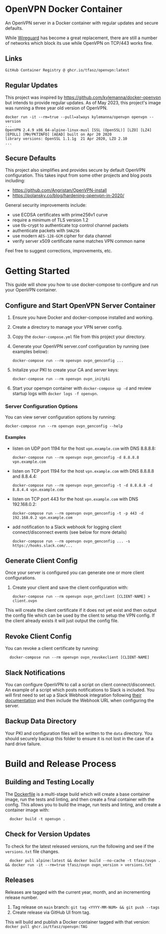 
# OpenVPN Docker Container

An OpenVPN server in a Docker container with regular updates and secure defaults.

While [Wireguard](https://www.wireguard.com/) has become a great replacement, there are still a number of networks which
block its use while OpenVPN on TCP/443 works fine.

## Links

    GitHub Container Registry @ ghcr.io/tfasz/openvpn:latest

## Regular Updates

This project was inspired by https://github.com/kylemanna/docker-openvpn but intends to provide regular updates.
As of May 2023, this project's image was running a three year old version of OpenVPN.
```
docker run -it --rm=true --pull=always kylemanna/openvpn openvpn --version
...
OpenVPN 2.4.9 x86_64-alpine-linux-musl [SSL (OpenSSL)] [LZO] [LZ4] [EPOLL] [MH/PKTINFO] [AEAD] built on Apr 20 2020
library versions: OpenSSL 1.1.1g  21 Apr 2020, LZO 2.10
...
```

## Secure Defaults

This project also simplifies and provides secure by default OpenVPN configuration. This takes input from
some other projects and blog posts including:
* https://github.com/Angristan/OpenVPN-install
* https://polansky.co/blog/hardening-openvpn-in-2020/

General security improvements include:
* use ECDSA certificates with prime256v1 curve
* require a minimum of TLS version 1.2
* use tls-crypt to authenticate tcp control channel packets
* authenticate packets with `SHA256`
* use modern `AES-128-GCM` cipher for data channel
* verify server x509 certificate name matches VPN common name

Feel free to suggest corrections, improvements, etc.

# Getting Started

This guide will show you how to use docker-compose to configure and run your OpenVPN container.

## Configure and Start OpenVPN Server Container
1. Ensure you have Docker and docker-compose installed and working.
2. Create a directory to manage your VPN server config.
3. Copy the `docker-compose.yml` file from this project your directory.
4. Generate your OpenVPN server.conf configuration by running (see examples below):

       docker-compose run --rm openvpn ovpn_genconfig ...

5. Initalize your PKI to create your CA and server keys:

       docker-compose run --rm openvpn ovpn_initpki

6. Start your openvpn container with `docker-compose up -d` and review startup logs with `docker logs -f openvpn`.

### Server Configuration Options

You can view server configuration options by running:

    docker-compose run --rm openvpn ovpn_genconfig --help

#### Examples

* listen on UDP port 1194 for the host `vpn.example.com` with DNS 8.8.8.8:

      docker-compose run --rm openvpn ovpn_genconfig -d 8.8.8.8 vpn.example.com

* listen on TCP port 1194 for the host `vpn.example.com` with DNS 8.8.8.8 and 8.8.4.4:

      docker-compose run --rm openvpn ovpn_genconfig -t -d 8.8.8.8 -d 8.8.4.4 vpn.example.com

* listen on TCP port 443 for the host `vpn.example.com` with DNS 192.168.0.2:

      docker-compose run --rm openvpn ovpn_genconfig -t -p 443 -d 192.168.0.2 vpn.example.com

* add notification to a Slack webhook for logging client connect/disconnect events (see below for more details)

      docker-compose run --rm openvpn ovpn_genconfig ... -s https://hooks.slack.com/...

## Generate Client Config

Once your server is configured you can generate one or more client configurations.

1. Create your client and save the client configuration with:

       docker-compose run --rm openvpn ovpn_getclient [CLIENT-NAME] > client.ovpn

This will create the client certificate if it does not yet exist and then output the config file
which can be used by the client to setup the VPN config. If the client already exists it will just
output the config file.

## Revoke Client Config

You can revoke a client certificate by running:

      docker-compose run --rm openvpn ovpn_revokeclient [CLIENT-NAME]

## Slack Notifications

You can configure OpenVPN to call a script on client connect/disconnect. An example of a script which posts
notifications to Slack is included. You will first need to set up a Slack Webhook integration following [their
documentation](https://slack.com/help/articles/115005265063-Incoming-webhooks-for-Slack)
and then include the Webhook URL when configuring the server.

## Backup Data Directory

Your PKI and configuration files will be written to the `data` directory. You should securely backup this folder
to ensure it is not lost in the case of a hard drive failure.

# Build and Release Process

## Building and Testing Locally

The [Dockerfile](Dockerfile) is a multi-stage build which will create a base container image, run
the tests and linting, and then create a final container with the config. This allows you to build the
image, run tests and linting, and create a container image with:

      docker build -t openvpn .

## Check for Version Updates

To check for the latest released versions, run the following and see if the `versions.txt` file changes.

      docker pull alpine:latest && docker build --no-cache -t tfasz/ovpn . && docker run -it --rm=true tfasz/ovpn ovpn_version > versions.txt

## Releases

Releases are tagged with the current year, month, and an incrementing release number.

1. Tag release on `main` branch: `git tag <YYYY-MM-NUM> && git push --tags`
2. Create release via GitHub UI from tag.

This will build and publish a Docker container tagged with that version: `docker pull ghcr.io/tfasz/openvpn:TAG`
